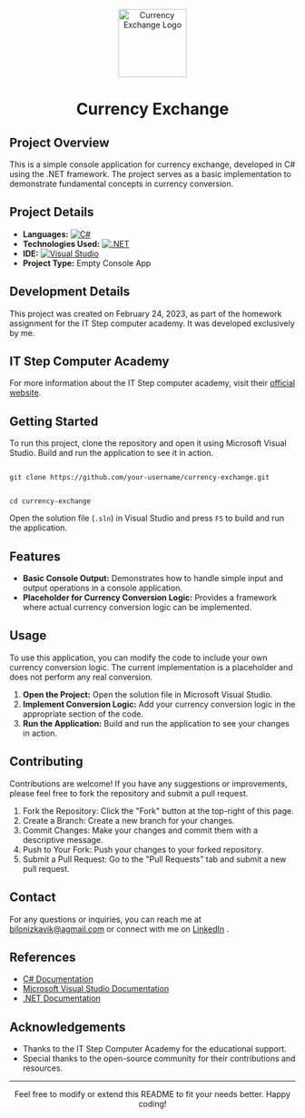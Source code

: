<p align="center">
  <img src="https://img.icons8.com/fluency/100/console.png" alt="Currency Exchange Logo" width="120" height="120">
</p>

<h1 align="center">Currency Exchange</h1>

<h2>Project Overview</h2>
<p>This is a simple console application for currency exchange, developed in C# using the .NET framework. The project serves as a basic implementation to demonstrate fundamental concepts in currency conversion.</p>

<h2>Project Details</h2>
<ul>
  <li><strong>Languages:</strong> 
    <a href="https://learn.microsoft.com/en-us/dotnet/csharp/">
      <img src="https://img.shields.io/badge/C%23-239120?style=flat&logo=c-sharp&logoColor=white" alt="C#">
    </a>
  </li>
  <li><strong>Technologies Used:</strong> 
    <a href="https://dotnet.microsoft.com/">
      <img src="https://img.shields.io/badge/.NET-5C2D91?style=flat&logo=dot-net&logoColor=white" alt=".NET">
    </a>
  </li>
  <li><strong>IDE:</strong> 
    <a href="https://visualstudio.microsoft.com/">
      <img src="https://img.shields.io/badge/Visual%20Studio-5C2D91?style=flat&logo=visual-studio&logoColor=white" alt="Visual Studio">
    </a>
  </li>
  <li><strong>Project Type:</strong> Empty Console App</li>
</ul>


<h2>Development Details</h2>
<p>This project was created on February 24, 2023, as part of the homework assignment for the IT Step computer academy. It was developed exclusively by me.</p>

<h2>IT Step Computer Academy</h2>
<p>For more information about the IT Step computer academy, visit their <a href="https://www.itstep.org" target="_blank">official website</a>.</p>

<h2>Getting Started</h2>
<p>To run this project, clone the repository and open it using Microsoft Visual Studio. Build and run the application to see it in action.</p>

<pre><code>
git clone https://github.com/your-username/currency-exchange.git
</code></pre>

<pre><code>
cd currency-exchange
</code></pre>



<p>Open the solution file (<code>.sln</code>) in Visual Studio and press <code>F5</code> to build and run the application.</p>

<h2>Features</h2>
<ul>
  <li><strong>Basic Console Output:</strong> Demonstrates how to handle simple input and output operations in a console application.</li>
  <li><strong>Placeholder for Currency Conversion Logic:</strong> Provides a framework where actual currency conversion logic can be implemented.</li>
</ul>

<h2>Usage</h2>
<p>To use this application, you can modify the code to include your own currency conversion logic. The current implementation is a placeholder and does not perform any real conversion.</p>
<ol>
  <li><strong>Open the Project:</strong> Open the solution file in Microsoft Visual Studio.</li>
  <li><strong>Implement Conversion Logic:</strong> Add your currency conversion logic in the appropriate section of the code.</li>
  <li><strong>Run the Application:</strong> Build and run the application to see your changes in action.</li>
</ol>

<h2>Contributing</h2>
<p>Contributions are welcome! If you have any suggestions or improvements, please feel free to fork the repository and submit a pull request.</p>
<ol>
  <li>Fork the Repository: Click the "Fork" button at the top-right of this page.</li>
  <li>Create a Branch: Create a new branch for your changes.</li>
  <li>Commit Changes: Make your changes and commit them with a descriptive message.</li>
  <li>Push to Your Fork: Push your changes to your forked repository.</li>
  <li>Submit a Pull Request: Go to the "Pull Requests" tab and submit a new pull request.</li>
</ol>

<h2>Contact</h2>
<p>For any questions or inquiries, you can reach me at <a href="mailto:bilonizkavik@agmail.com">bilonizkavik@agmail.com</a> or connect with me on <a href="https://www.linkedin.com/in/viktor-bilonizhka" target="_blank">LinkedIn</a>
.</p>

<h2>References</h2>
<ul>
  <li><a href="https://docs.microsoft.com/en-us/dotnet/csharp/" target="_blank">C# Documentation</a></li>
  <li><a href="https://docs.microsoft.com/en-us/visualstudio/" target="_blank">Microsoft Visual Studio Documentation</a></li>
  <li><a href="https://docs.microsoft.com/en-us/dotnet/" target="_blank">.NET Documentation</a></li>
</ul>

<h2>Acknowledgements</h2>
<ul>
  <li>Thanks to the IT Step Computer Academy for the educational support.</li>
  <li>Special thanks to the open-source community for their contributions and resources.</li>
</ul>

<hr>

<p align="center">Feel free to modify or extend this README to fit your needs better. Happy coding!</p>
